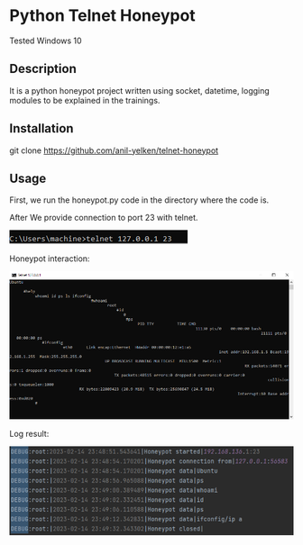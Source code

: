# Python Telnet Honeypot

Tested Windows 10

## Description

It is a python honeypot project written using socket, datetime, logging modules to be explained in the trainings.

## Installation

git clone https://github.com/anil-yelken/telnet-honeypot

## Usage

First, we run the honeypot.py code in the directory where the code is. 

After We provide connection to port 23 with telnet.

<img src="https://github.com/anil-yelken/telnet-honeypot/blob/main/telnet.PNG">

Honeypot interaction:

<img src="https://github.com/anil-yelken/telnet-honeypot/blob/main/result.PNG">

Log result:

<img src="https://github.com/anil-yelken/telnet-honeypot/blob/main/log.PNG">
